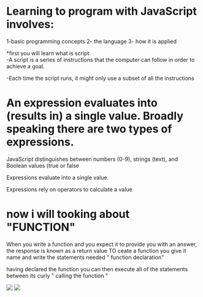 
 # Learning to program with JavaScript involves: 
 1-basic programming concepts
 2- the language 
 3- how it is applied

*first you will learn what is script  
-A script is a series of instructions that the computer can follow in order to achieve a goal.
 
-Each time the script runs, it might only use a subset of all the instructions

# An expression evaluates into (results in) a single value. Broadly speaking there are two types of expressions. 

JavaScript distinguishes between numbers (0-9), strings (text), and Boolean values (true or false

Expressions evaluate into a single value. 

Expressions rely on operators to calculate a value
 
 # now i will tooking about "FUNCTION"
 When you write a function and you expect it to provide you with an answer, the response is known as a return value
 TO ceate a function you give it name and write the statements needed  " function declaration" 

having declared the function you can then execute all of the statements between its curly " calling the function "

![](http://www.cagrimmett.com/img/html-css-js.png)
![](https://jaxenter.com/wp-content/uploads/2019/07/shutterstock_720388555.jpg)
